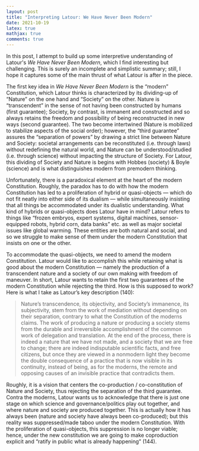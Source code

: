 ```yaml
---
layout: post 
title: "Interpreting Latour: We Have Never Been Modern" 
date: 2021-10-19
latex: true 
mathjax: true
comments: true
---
```


In this post, I attempt to build up some interpretive understanding of Latour's *We Have Never Been Modern*, which I find interesting but challenging. This is surely an incomplete and simplistic summary; still, I hope it captures some of the main thrust of what Latour is after in the piece. 

The first key idea in *We Have Never Been Modern* is the “modern” Constitution, which Latour thinks is characterized by its dividing-up of “Nature” on the one hand and “Society” on the other. Nature is “transcendent” in the sense of not having been constructed by humans (first guarantee); Society, by contrast, is immanent and constructed and so always retains the freedom and possibility of being reconstructed in new ways (second guarantee). The two become intertwined (Nature is mobilized to stabilize aspects of the social order); however, the “third guarantee” assures the “separation of powers” by drawing a strict line between Nature and Society: societal arrangements can be reconstituted (i.e. through laws) without redefining the natural world, and Nature can be understood/studied (i.e. through science) without impacting the structure of Society. For Latour, this dividing of Society and Nature is begins with Hobbes (society) & Boyle (science) and is what distinguishes modern from premodern thinking. 

Unfortunately, there is a paradoxical element at the heart of the modern Constitution. Roughly, the paradox has to do with how the modern Constitution has led to a proliferation of hybrid or quasi-objects  — which do not fit neatly into either side of its dualism — while simultaneously insisting that all things be accommodated under its dualistic understanding. What kind of hybrids or quasi-objects does Latour have in mind? Latour refers to things like “frozen embryos, expert systems, digital machines, sensor-equipped robots, hybrid corn, data banks” etc. as well as major societal issues like global warming. These entities are both natural and social, and so we struggle to make sense of them under the modern Constitution that insists on one or the other. 

To accommodate the quasi-objects, we need to amend the modern Constitution. Latour would like to accomplish this while retaining what is good about the modern Constitution — namely the production of a transcendent nature and a society of our own making with freedom of maneuver. In short, Latour wants to retain the first two guarantees of the modern Constitution while rejecting the third. How is this supposed to work? Here is what I take as Latour’s key description (140): 

> Nature’s transcendence, its objectivity, and Society’s immanence, its subjectivity, stem from the work of mediation without depending on their separation, contrary to what the Constitution of the moderns claims. The work of producing a nature or producing a society stems from the durable and irreversible accomplishment of the common work of delegation and translation. At the end of the process, there is indeed a nature that we have not made, and a society that we are free to change; there are indeed indisputable scientific facts, and free citizens, but once they are viewed in a nonmodern light they become the double consequence of a practice that is now visible in its continuity, instead of being, as for the moderns, the remote and opposing causes of an invisible practice that contradicts them.

Roughly, it is a vision that centers the co-production / co-constitution of Nature and Society, thus rejecting the separation of the third guarantee. Contra the moderns, Latour wants us to acknowledge that there is just one stage on which science and governance/politics play out together, and where nature and society are produced together. This is actually how it has always been (nature and society have always been co-produced); but this reality was suppressed/made taboo under the modern Constitution. With the proliferation of quasi-objects, this suppression is no longer viable; hence, under the new constitution we are going to make coproduction explicit and “ratify in public what is already happening” (144). 

